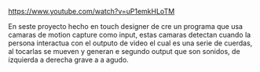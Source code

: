 https://www.youtube.com/watch?v=uP1emkHLoTM

En seste proyecto hecho en touch designer de cre un programa que usa camaras de motion capture como input, estas camaras detectan cuando la persona interactua con el outputo de video el cual es una serie de cuerdas, al tocarlas se mueven y generan e segundo output que son sonidos, de izquierda a derecha grave a a agudo.
